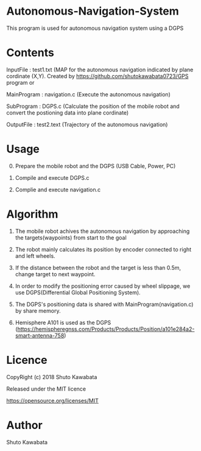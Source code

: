 # Autonomous-Navigation-System
This program is used for autonomous navigation system using a DGPS

# Contents
InputFile : test1.txt (MAP for the autonomous navigation indicated by plane cordinate (X,Y). Created by https://github.com/shutokawabata0723/GPS program or 

MainProgram : navigation.c (Execute the autonomous navigation)

SubProgram : DGPS.c (Calculate the position of the mobile robot and convert the postioning data into plane cordinate)

OutputFile : test2.text (Trajectory of the autonomous navigation)


# Usage
0. Prepare the mobile robot and the DGPS (USB Cable, Power, PC) 

1. Compile and execute DGPS.c

2. Complie and execute navigation.c


# Algorithm
1. The mobile robot achives the autonomous navigation by approaching the targets(waypoints) from start to the goal

2. The robot mainly calculates its position by encoder connected to right and left wheels.

3. If the distance between the robot and the target is less than 0.5m, change target to next waypoint.

4. In order to modify the positioning error caused by wheel slippage, we use DGPS(Differential Global Positioning System).

5. The DGPS's positioning data is shared with MainProgram(navigation.c) by share memory.

6. Hemisphere A101 is used as the DGPS (https://hemispheregnss.com/Products/Products/Position/a101e284a2-smart-antenna-758)

# Licence 
CopyRight (c) 2018 Shuto Kawabata

Released under the MIT licence

https://opensource.org/licenses/MIT


# Author
Shuto Kawabata
